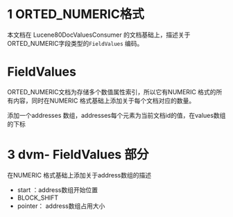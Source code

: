 # 1 ORTED_NUMERIC格式

本文档在 Lucene80DocValuesConsumer 的文档基础上，描述关于ORTED_NUMERIC字段类型的`FieldValues`  编码。





#  FieldValues

ORTED_NUMERIC文档为存储多个数值属性索引，所以它有NUMERIC 格式的所有内容，同时在NUMERIC 格式基础上添加关于每个文档对应的数量。

添加一个addresses 数组，addresses每个元素为当前文档id的值，在values数组的下标







# 3 dvm- FieldValues  部分

在NUMERIC  格式基础上添加关于address数组的描述

- start ：address数组开始位置
- BLOCK_SHIFT
- pointer： address数组占用大小